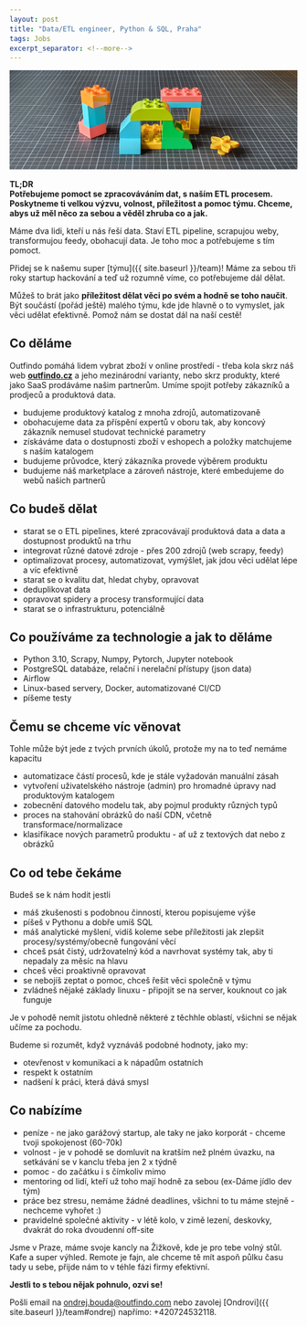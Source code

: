 ```yaml
---
layout: post
title: "Data/ETL engineer, Python & SQL, Praha"
tags: Jobs
excerpt_separator: <!--more-->
---
```


![Team](/assets/bricks/4.jpg)
<br>

**TL;DR**   
**Potřebujeme pomoct se zpracováváním dat, s naším ETL procesem. Poskytneme ti velkou výzvu, volnost, příležitost a pomoc týmu. Chceme, abys už měl něco za sebou a věděl zhruba co a jak.**

<!--more-->

Máme dva lidi, kteří u nás řeší data. Staví ETL pipeline, scrapujou weby, transformujou feedy, obohacují data. Je toho moc a potřebujeme s tím pomoct.

Přidej se k našemu super [týmu]({{ site.baseurl }}/team)!
Máme za sebou tři roky startup hackování a teď už rozumně víme, co potřebujeme dál dělat.

Můžeš to brát jako **příležitost dělat věci po svém a hodně se toho naučit**. Být součástí (pořád ještě) malého týmu, kde jde hlavně o to vymyslet, jak věci udělat efektivně.
Pomož nám se dostat dál na naší cestě!

## Co děláme

Outfindo pomáhá lidem vybrat zboží v online prostředí - třeba kola skrz náš web **[outfindo.cz](https://outfindo.cz)** a jeho mezinárodní varianty, nebo skrz produkty, které jako SaaS prodáváme našim partnerům.
Umíme spojit potřeby zákazníků a prodjeců a produktová data.
* budujeme produktový katalog z mnoha zdrojů, automatizovaně
* obohacujeme data za příspění expertů v oboru tak, aby koncový zákazník nemusel studovat technické parametry
* získáváme data o dostupnosti zboží v eshopech a položky matchujeme s naším katalogem
* budujeme průvodce, který zákazníka provede výběrem produktu
* budujeme náš marketplace a zároveň nástroje, které embedujeme do webů našich partnerů

## Co budeš dělat

* starat se o ETL pipelines, které zpracovávají produktová data a data a dostupnost produktů na trhu
* integrovat různé datové zdroje - přes 200 zdrojů (web scrapy, feedy)
* optimalizovat procesy, automatizovat, vymýšlet, jak jdou věci udělat lépe a víc efektivně
* starat se o kvalitu dat, hledat chyby, opravovat
* deduplikovat data
* opravovat spidery a procesy transformující data
* starat se o infrastrukturu, potenciálně

## Co používáme za technologie a jak to děláme

* Python 3.10, Scrapy, Numpy, Pytorch, Jupyter notebook
* PostgreSQL databáze, relační i nerelační přístupy (json data)
* Airflow
* Linux-based servery, Docker, automatizované CI/CD
* píšeme testy

## Čemu se chceme víc věnovat

Tohle může být jede z tvých prvních úkolů, protože my na to teď nemáme kapacitu
* automatizace částí procesů, kde je stále vyžadován manuální zásah
* vytvoření uživatelského nástroje (admin) pro hromadné úpravy nad produktovým katalogem
* zobecnění datového modelu tak, aby pojmul produkty různých typů
* proces na stahování obrázků do naší CDN, včetně transformace/normalizace
* klasifikace nových parametrů produktu - ať už z textových dat nebo z obrázků

## Co od tebe čekáme

Budeš se k nám hodit jestli
* máš zkušenosti s podobnou činností, kterou popisujeme výše
* píšeš v Pythonu a dobře umíš SQL
* máš analytické myšlení, vidíš koleme sebe příležitosti jak zlepšit procesy/systémy/obecně fungování věcí
* chceš psát čistý, udržovatelný kód a navrhovat systémy tak, aby ti nepadaly za měsíc na hlavu
* chceš věci proaktivně opravovat
* se nebojíš zeptat o pomoc, chceš řešit věci společně v týmu
* zvládneš nějaké základy linuxu - připojit se na server, kouknout co jak funguje

Je v pohodě nemít jistotu ohledně některé z těchhle oblastí, všichni se nějak učíme za pochodu.

Budeme si rozumět, když vyznáváš podobné hodnoty, jako my:
* otevřenost v komunikaci a k nápadům ostatních
* respekt k ostatním
* nadšení k práci, která dává smysl

## Co nabízíme

* peníze - ne jako garážový startup, ale taky ne jako korporát - chceme tvoji spokojenost (60-70k)
* volnost - je v pohodě se domluvit na kratším než plném úvazku, na setkávání se v kanclu třeba jen 2 x týdně
* pomoc - do začátku i s čímkoliv mimo
* mentoring od lidí, kteří už toho mají hodně za sebou (ex-Dáme jídlo dev tým)
* práce bez stresu, nemáme žádné deadlines, všichni to tu máme stejně - nechceme vyhořet :)
* pravidelné společné aktivity - v létě kolo, v zimě lezení, deskovky, dvakrát do roka dvoudenní off-site

Jsme v Praze, máme svoje kancly na Žižkově, kde je pro tebe volný stůl. Kafe a super výhled.
Remote je fajn, ale chceme tě mít aspoň půlku času tady u sebe, přijde nám to v téhle fázi firmy efektivní.

**Jestli to s tebou nějak pohnulo, ozvi se!**

Pošli email na [ondrej.bouda@outfindo.com](mailto:ondrej.bouda@outfindo.com) nebo zavolej [Ondrovi]({{ site.baseurl }}/team#ondrej) napřímo: +420724532118.
